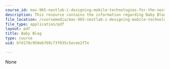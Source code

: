 ```yaml
---
course_id: mas-965-nextlab-i-designing-mobile-technologies-for-the-next-billion-users-fall-2008
description: This resource contains the information regarding Baby Blog.
file_location: /coursemedia/mas-965-nextlab-i-designing-mobile-technologies-for-the-next-billion-users-fall-2008/bfd178c950eb769c73f035c5ecee2f7e_MITMAS_965F08_baby_m1.pdf
file_type: application/pdf
layout: pdf
title: Baby Blog
type: course
uid: bfd178c950eb769c73f035c5ecee2f7e

---
```

None